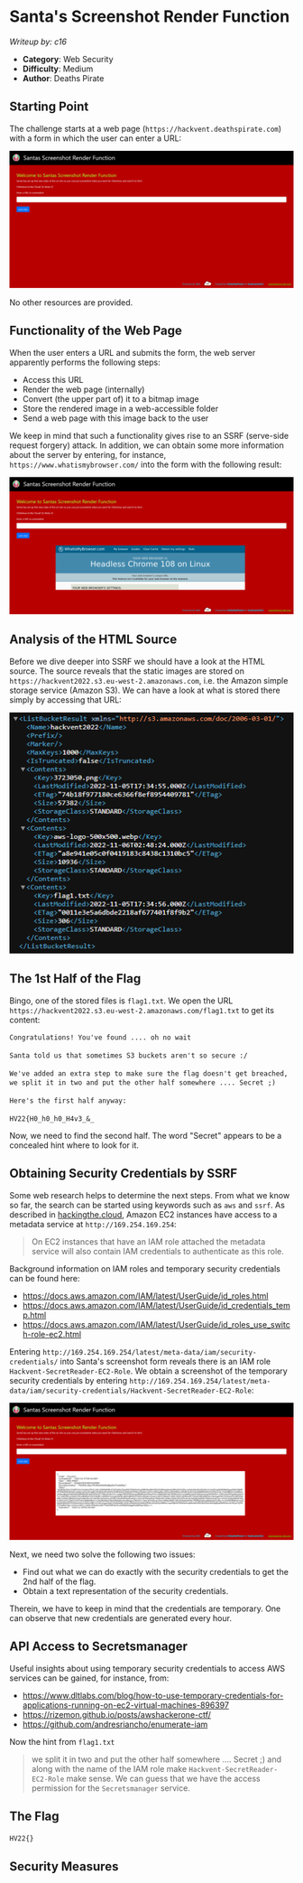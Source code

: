 # Santa's Screenshot Render Function

*Writeup by: c16*

  * **Category**: Web Security
  * **Difficulty**: Medium
  * **Author**: Deaths Pirate

## Starting Point
The challenge starts at a web page (`https://hackvent.deathspirate.com`) with a form in which the user can enter a URL:

![Welcome page](images/welcome.png)

No other resources are provided.

## Functionality of the Web Page

When the user enters a URL and submits the form, the web server apparently performs the following steps:

* Access this URL
* Render the web page (internally)
* Convert (the upper part of) it to a bitmap image
* Store the rendered image in a web-accessible folder
* Send a web page with this image back to the user

We keep in mind that such a functionality gives rise to an SSRF (serve-side request forgery) attack. In addition, we can obtain some more information about the server by entering, for instance, `https://www.whatismybrowser.com/` into the form with the following result:

![Sample screenshot](images/whatismybrowser.png)

## Analysis of the HTML Source

Before we dive deeper into SSRF we should have a look at the HTML source. The source reveals that the static images are stored on `https://hackvent2022.s3.eu-west-2.amazonaws.com`, i.e. the Amazon simple storage service (Amazon S3). We can have a look at what is stored there simply by accessing that URL:

![S3 content](images/s3.png)

## The 1st Half of the Flag

Bingo, one of the stored files is `flag1.txt`. We open the URL `https://hackvent2022.s3.eu-west-2.amazonaws.com/flag1.txt` to get its content:

```
Congratulations! You've found .... oh no wait

Santa told us that sometimes S3 buckets aren't so secure :/

We've added an extra step to make sure the flag doesn't get breached, we split it in two and put the other half somewhere .... Secret ;)

Here's the first half anyway:

HV22{H0_h0_h0_H4v3_&_
```

Now, we need to find the second half. The word "Secret" appears to be a concealed hint where to look for it.

## Obtaining Security Credentials by SSRF

Some web research helps to determine the next steps. From what we know so far, the search can be started using keywords such as `aws` and `ssrf`. As described in [hackingthe.cloud](https://hackingthe.cloud/aws/exploitation/ec2-metadata-ssrf/), Amazon EC2 instances have access to a metadata service at `http://169.254.169.254`:

> On EC2 instances that have an IAM role attached the metadata service will also contain IAM credentials to authenticate as this role.

Background information on IAM roles and temporary security credentials can be found here:

* https://docs.aws.amazon.com/IAM/latest/UserGuide/id_roles.html
* https://docs.aws.amazon.com/IAM/latest/UserGuide/id_credentials_temp.html
* https://docs.aws.amazon.com/IAM/latest/UserGuide/id_roles_use_switch-role-ec2.html

Entering `http://169.254.169.254/latest/meta-data/iam/security-credentials/` into Santa's screenshot form reveals there is an IAM role `Hackvent-SecretReader-EC2-Role`. We obtain a screenshot of the temporary security credentials by entering `http://169.254.169.254/latest/meta-data/iam/security-credentials/Hackvent-SecretReader-EC2-Role`:

![Sample credentials](images/credentials.png)

Next, we need two solve the following two issues:

* Find out what we can do exactly with the security credentials to get the 2nd half of the flag.
* Obtain a text representation of the security credentials.

Therein, we have to keep in mind that the credentials are temporary. One can observe that new credentials are generated every hour.

## API Access to Secretsmanager

Useful insights about using temporary security credentials to access AWS services can be gained, for instance, from:
* https://www.dltlabs.com/blog/how-to-use-temporary-credentials-for-applications-running-on-ec2-virtual-machines-896397
* https://rizemon.github.io/posts/awshackerone-ctf/
* https://github.com/andresriancho/enumerate-iam

Now the hint from `flag1.txt`
> we split it in two and put the other half somewhere .... Secret ;)
and along with the name of the IAM role make `Hackvent-SecretReader-EC2-Role` make sense. We can guess that we have the access permission for the `Secretsmanager` service.

## The Flag

`HV22{}`

## Security Measures

